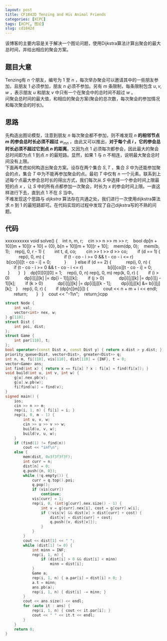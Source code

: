 ```yaml
---
layout: post
title: CF1842D Tenzing and His Animal Friends
categories: [XCPC]
tags: [XCPC, 图论]
slug: cd1842d
---  
```


该博客的主要内容是关于解决一个图论问题，使用Dijkstra算法计算出聚会的最大总时间，并给出相应的聚会方案。

## 题目大意  
Tenzing有 $n$ 个朋友，编号为 $1$ 至 $n$ ，每次举办聚会可以邀请其中的一些朋友参加，且朋友 $1$ 必须参加，朋友 $n$ 必须不参加。另有 $m$ 条限制，每条限制包含 $u,v,w$ ，表示朋友 $u$ 和朋友 $v$ 中只有一个在聚会中的总时间不超过 $w$ 。  
问聚会总时间的最大值，和相应的聚会方案(聚会的总次数，每次聚会的参加情况和每次聚会的时长)。
## 思路  
先构造出图论模型，注意到朋友 $n$ 每次聚会都不参加，则不难发现 $n$ **的相邻节点 $m$ 的参会总时长必须不超过** $w_{mn}$ ，由此又可以推出，**对于每个点 $i$ ，它的参会总时长必须不超过它到点 $n$ 的距离**。又因为点 $1$ 必须每次都参会，因此最大的聚会总时间即为点 $1$ 到点 $n$ 的最短路。显然，如果 $1$ 与 $n$ 不相连，说明最大聚会总时间没有上限。  
下面再考虑如何构造出聚会方案。设存在两个集合 $S,T$ ，集合 $S$ 中为还能参加聚会的点，集合 $T$ 中为不能再参加聚会的点。最初 $T$ 中仅有 $n$ 一个元素。联系到上述每个点最大参会总时长的得出方式，我们每次从 $S$ 中选择一个参会时间上限最短的点 $x$ ，让 $S$ 中的所有点都参加一次聚会，时长为 $x$ 的参会时间上限。一直这样进行下去，直到点 $1$ 不在 $S$ 当中。  
不难发现这个思路与 $dijkstra$ 算法存在共通之处，我们进行一次使用dijkstra算法求 $n$ 到 $1$ 的最短路即可。在代码实现的过程中发现了自己dijkstra写的不熟的问题。
## 代码  
xxxxxxxxxx void solve() {    int n, m, r;    cin >> n >> m >> r;    bool dp[n + 10][m + 10][r + 10] = {0}, b[n + 10][m + 10][r + 10];    mem(dp, 0);    mem(b, 1);    rep(j, 0, r - 1) {        int t, d, co;        cin >> t >> d >> co;        if (d == 1) {            rep(i, 0, m) {                if (t - co - i >= 0 && t - co - i <= r)                    b[co][i][t - co - i] = 0;            }        } else if (d == 2) {            rep(i, 0, n) {                if (t - co - i >= 0 && t - co - i <= r)                    b[i][co][t - co - i] = 0;            }        }    }    dp[0][0][0] = 1;    rep(i, 0, n) rep(j, 0, m) rep(k, 0, r) {        if (i > 0)            dp[i][j][k] |= dp[i - 1][j][k];        if (j > 0)            dp[i][j][k] |= dp[i][j - 1][k];        if (k > 0)            dp[i][j][k] |= dp[i][j][k - 1];        dp[i][j][k] &= b[i][j][k];    }    rep(i, 0, r) {        if (dp[n][m][i]) {            cout << n + m + i << endl;            return;        }    }    cout << "-1\n";    return;}cpp
```cpp
struct Node {
    int val;
    vector<int> nex, w;
} g[110];
struct Dist {
    int poi, dist;
};
struct Game {
    int par[110], t;
};
bool operator>(const Dist x, const Dist y) { return x.dist > y.dist; }
priority_queue<Dist, vector<Dist>, greater<Dist>> q;
int n, m, fi[110], vis[110], dist[110] = {INF}, t = 0;
vector<Game> ans;
int find(int x) { return x == fi[x] ? x : fi[x] = find(fi[x]); }
void build(int u, int v, int w) {
    g[u].nex.pb(v);
    g[u].w.pb(w);
    fi[find(u)] = find(v);
}
signed main() {
    ios;
    cin >> n >> m;
    rep(i, 1, n) { fi[i] = i; }
    rep(i, 0, m - 1) {
        int u, v, w;
        cin >> u >> v >> w;
        build(u, v, w);
        build(v, u, w);
    }
    if (find(1) != find(n))
        cout << "inf\n";
    else {
        mem(dist, 0x3f3f3f3f);
        int curr = n;
        dist[n] = 0;
        q.push({n, 0});
        while (!q.empty()) {
            curr = q.top().poi;
            q.pop();
            if (vis[curr])
                continue;
            vis[curr] = 1;
            rep(i, 0, (int)g[curr].nex.size() - 1) {
                int v = g[curr].nex[i], cost = g[curr].w[i];
                if (!vis[v] && dist[v] > dist[curr] + cost) {
                    dist[v] = dist[curr] + cost;
                    q.push({v, dist[v]});
                }
            }
        }
        cout << dist[1] << " ";
        while (dist[1] != 0) {
            int minn = INF;
            rep(i, 1, n) {
                if (dist[i] > 0 && dist[i] < minn)
                    minn = dist[i];
            }
            Game a;
            rep(i, 1, n) { a.par[i] = dist[i] > 0; }
            a.t = minn;
            ans.pb(a);
            rep(i, 1, n) { dist[i] -= minn; }
        }
        cout << ans.size() << endl;
        for (auto it : ans) {
            rep(i, 1, n) { cout << it.par[i]; }
            cout << " " << it.t << endl;
        }
    }
    return 0;
}
```
